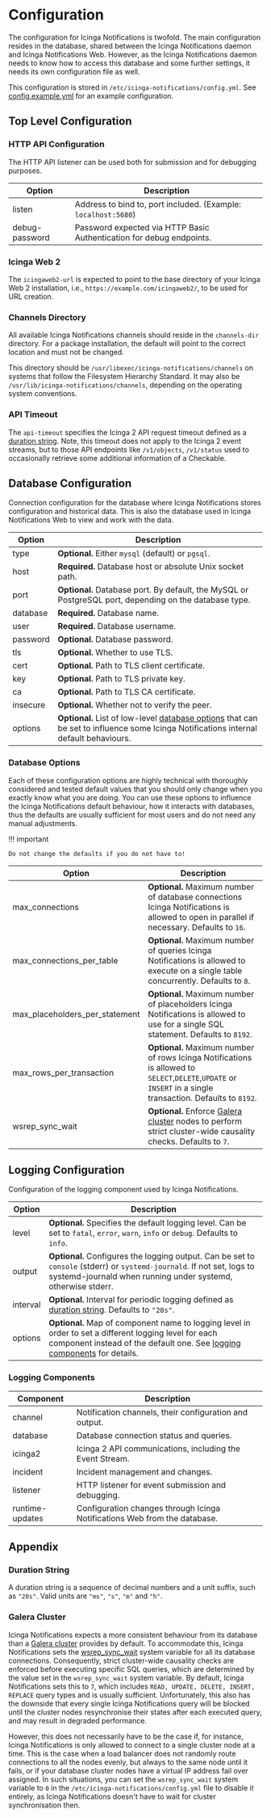 # Configuration

The configuration for Icinga Notifications is twofold.
The main configuration resides in the database,
shared between the Icinga Notifications daemon and Icinga Notifications Web.
However, as the Icinga Notifications daemon needs to know how to access this database and some further settings,
it needs its own configuration file as well.

This configuration is stored in `/etc/icinga-notifications/config.yml`.
See [config.example.yml](../config.example.yml) for an example configuration.

## Top Level Configuration

### HTTP API Configuration

The HTTP API listener can be used both for submission and for debugging purposes.

| Option         | Description                                                          |
|----------------|----------------------------------------------------------------------|
| listen         | Address to bind to, port included. (Example: `localhost:5680`)       |
| debug-password | Password expected via HTTP Basic Authentication for debug endpoints. |

### Icinga Web 2

The `icingaweb2-url` is expected to point to the base directory of your Icinga Web 2 installation,
i.e., `https://example.com/icingaweb2/`, to be used for URL creation.

### Channels Directory

All available Icinga Notifications channels should reside in the `channels-dir` directory.
For a package installation, the default will point to the correct location and must not be changed.

This directory should be `/usr/libexec/icinga-notifications/channels` on systems that follow the Filesystem Hierarchy Standard.
It may also be `/usr/lib/icinga-notifications/channels`, depending on the operating system conventions.

### API Timeout

The `api-timeout` specifies the Icinga 2 API request timeout defined as a [duration string](#duration-string).
Note, this timeout does not apply to the Icinga 2 event streams, but to those API endpoints
like `/v1/objects`, `/v1/status` used to occasionally retrieve some additional information of a Checkable.

## Database Configuration

Connection configuration for the database where Icinga Notifications stores configuration and historical data.
This is also the database used in Icinga Notifications Web to view and work with the data.

| Option   | Description                                                                                                                                               |
|----------|-----------------------------------------------------------------------------------------------------------------------------------------------------------|
| type     | **Optional.** Either `mysql` (default) or `pgsql`.                                                                                                        |
| host     | **Required.** Database host or absolute Unix socket path.                                                                                                 |
| port     | **Optional.** Database port. By default, the MySQL or PostgreSQL port, depending on the database type.                                                    |
| database | **Required.** Database name.                                                                                                                              |
| user     | **Required.** Database username.                                                                                                                          |
| password | **Optional.** Database password.                                                                                                                          |
| tls      | **Optional.** Whether to use TLS.                                                                                                                         |
| cert     | **Optional.** Path to TLS client certificate.                                                                                                             |
| key      | **Optional.** Path to TLS private key.                                                                                                                    |
| ca       | **Optional.** Path to TLS CA certificate.                                                                                                                 |
| insecure | **Optional.** Whether not to verify the peer.                                                                                                             |
| options  | **Optional.** List of low-level [database options](#database-options) that can be set to influence some Icinga Notifications internal default behaviours. |

### Database Options

Each of these configuration options are highly technical with thoroughly considered and tested default values that you
should only change when you exactly know what you are doing. You can use these options to influence the Icinga Notifications default
behaviour, how it interacts with databases, thus the defaults are usually sufficient for most users and do not need any
manual adjustments.

!!! important

    Do not change the defaults if you do not have to!

| Option                         | Description                                                                                                                                                 |
|--------------------------------|-------------------------------------------------------------------------------------------------------------------------------------------------------------|
| max_connections                | **Optional.** Maximum number of database connections Icinga Notifications is allowed to open in parallel if necessary. Defaults to `16`.                    |
| max_connections_per_table      | **Optional.** Maximum number of queries Icinga Notifications is allowed to execute on a single table concurrently. Defaults to `8`.                         |
| max_placeholders_per_statement | **Optional.** Maximum number of placeholders Icinga Notifications is allowed to use for a single SQL statement. Defaults to `8192`.                         |
| max_rows_per_transaction       | **Optional.** Maximum number of rows Icinga Notifications is allowed to `SELECT`,`DELETE`,`UPDATE` or `INSERT` in a single transaction. Defaults to `8192`. |
| wsrep_sync_wait                | **Optional.** Enforce [Galera cluster](#galera-cluster) nodes to perform strict cluster-wide causality checks. Defaults to `7`.                             |

## Logging Configuration

Configuration of the logging component used by Icinga Notifications.

| Option   | Description                                                                                                                                                                                              |
|----------|----------------------------------------------------------------------------------------------------------------------------------------------------------------------------------------------------------|
| level    | **Optional.** Specifies the default logging level. Can be set to `fatal`, `error`, `warn`, `info` or `debug`. Defaults to `info`.                                                                        |
| output   | **Optional.** Configures the logging output. Can be set to `console` (stderr) or `systemd-journald`. If not set, logs to systemd-journald when running under systemd, otherwise stderr.                  |
| interval | **Optional.** Interval for periodic logging defined as [duration string](#duration-string). Defaults to `"20s"`.                                                                                         |
| options  | **Optional.** Map of component name to logging level in order to set a different logging level for each component instead of the default one. See [logging components](#logging-components) for details. |

### Logging Components

| Component       | Description                                                               |
|-----------------|---------------------------------------------------------------------------|
| channel         | Notification channels, their configuration and output.                    |
| database        | Database connection status and queries.                                   |
| icinga2         | Icinga 2 API communications, including the Event Stream.                  |
| incident        | Incident management and changes.                                          |
| listener        | HTTP listener for event submission and debugging.                         |
| runtime-updates | Configuration changes through Icinga Notifications Web from the database. |

## Appendix

### Duration String

A duration string is a sequence of decimal numbers and a unit suffix, such as `"20s"`.
Valid units are `"ms"`, `"s"`, `"m"` and `"h"`.

### Galera Cluster

Icinga Notifications expects a more consistent behaviour from its database than a
[Galera cluster](https://mariadb.com/kb/en/what-is-mariadb-galera-cluster/) provides by default. To accommodate this,
Icinga Notifications sets the [wsrep_sync_wait](https://mariadb.com/kb/en/galera-cluster-system-variables/#wsrep_sync_wait) system
variable for all its database connections. Consequently, strict cluster-wide causality checks are enforced before
executing specific SQL queries, which are determined by the value set in the `wsrep_sync_wait` system variable.
By default, Icinga Notifications sets this to `7`, which includes `READ, UPDATE, DELETE, INSERT, REPLACE` query types and is
usually sufficient. Unfortunately, this also has the downside that every single Icinga Notifications query will be blocked until
the cluster nodes resynchronise their states after each executed query, and may result in degraded performance.

However, this does not necessarily have to be the case if, for instance, Icinga Notifications is only allowed to connect to a
single cluster node at a time. This is the case when a load balancer does not randomly route connections to all the
nodes evenly, but always to the same node until it fails, or if your database cluster nodes have a virtual IP address
fail over assigned. In such situations, you can set the `wsrep_sync_wait` system variable to `0` in the 
`/etc/icinga-notifications/config.yml` file to disable it entirely, as Icinga Notifications doesn't have to wait for cluster
synchronisation then.
